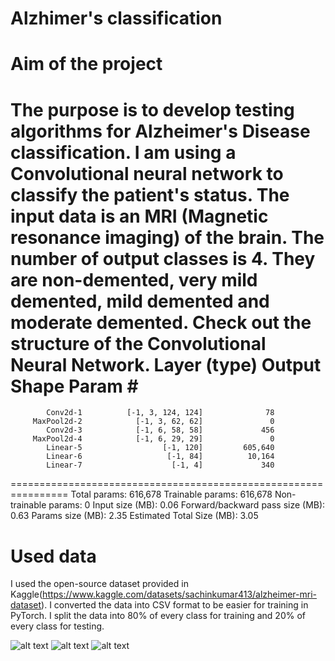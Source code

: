 # Alzhimer's classification

# Aim of the project
The purpose is to develop testing algorithms for Alzheimer's Disease classification. I am using a Convolutional neural network to classify the patient's status. The input data is an MRI (Magnetic resonance imaging) of the brain. The number of output classes is 4. They are non-demented, very mild demented, mild demented and moderate demented. Check out the structure of the Convolutional Neural Network.
        Layer (type)               Output Shape         Param #
================================================================
            Conv2d-1          [-1, 3, 124, 124]              78
         MaxPool2d-2            [-1, 3, 62, 62]               0
            Conv2d-3            [-1, 6, 58, 58]             456
         MaxPool2d-4            [-1, 6, 29, 29]               0
            Linear-5                  [-1, 120]         605,640
            Linear-6                   [-1, 84]          10,164
            Linear-7                    [-1, 4]             340
================================================================
Total params: 616,678
Trainable params: 616,678
Non-trainable params: 0
Input size (MB): 0.06
Forward/backward pass size (MB): 0.63
Params size (MB): 2.35
Estimated Total Size (MB): 3.05

# Used data
I used the open-source dataset provided in Kaggle(https://www.kaggle.com/datasets/sachinkumar413/alzheimer-mri-dataset). I converted the data into CSV format to be easier for training in PyTorch. I split the data into 80% of every class for training and 20% of every class for testing.


![alt text](https://github.com/delyanbg05/AlzhimerClassification/blob/master/results/loss.png?raw=true)
![alt text](https://github.com/delyanbg05/AlzhimerClassification/blob/master/results/acc.png?raw=true)
![alt text](https://github.com/delyanbg05/AlzhimerClassification/blob/master/results/acc_cmp.png?raw=true)
